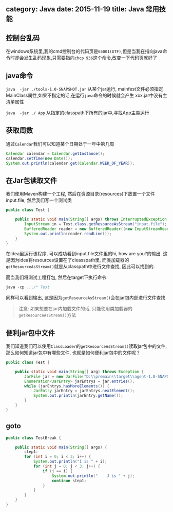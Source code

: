 category: Java
date: 2015-11-19
title: Java 常用技能
---

## 控制台乱码
在windows系统里,我的cmd控制台的代码页是`65001(UTF)`,但是当我在指向java命令时却会发生乱码现象,只需要指向`chcp 936`这个命令,改变一下代码页就好了

## java命令
`java  -jar ./tools-1.0-SNAPSHOT.jar` 从某个jar运行, mainfest文件必须指定MainClass属性,如果不指定的话,在运行`java`命令的时候就会产生 xxx.jar中没有主清单属性

`java  -jar ./ App` 从指定的classpath下所有的jar中,寻找App主类运行

## 获取周数
通过`Calendar`我们可以知道某个日期处于一年中第几周
```java
Calendar calendar = Calendar.getInstance();
calendar.setTime(new Date());
System.out.println(calendar.get(Calendar.WEEK_OF_YEAR));
```

## 在Jar包读取文件
我们使用Maven构建一个工程, 然后在资源目录(resources)下放置一个文件input.file, 然后我们写一个测试类
```java
public class Test {

    public static void main(String[] args) throws InterruptedException, IOException {
        InputStream in = Test.class.getResourceAsStream("input.file");
        BufferedReader reader = new BufferedReader((new InputStreamReader(in)));
        System.out.println(reader.readLine());
    }
}
```
在Idea里运行该程序, 可以成功看到input.file文件里的hi, how are you?的输出. 这是因为idea将resources设置在了cleasspath里, 而类加载器的`getResourceAsStream()`就是从classpath中进行文件查找, 因此可以找到的.

而当我们将测试工程打包, 然后在target下执行命令
```java
java -cp .;./* Test
```
同样可以看到输出, 这是因为`getResourceAsStream()`会在jar包内部进行文件查找

> 注意: 如果想要在jar内加载文件的话, 只能使用类加载器的`getResourceAsStream()`方法

## 便利jar包中文件
我们知道我们可以使用`ClassLoader`的`getResourceAsStream()`读取jar包中的文件, 那么如何知道jar包中有哪些文件, 也就是如何便利jar包中的文件呢？
```java
public class Test {

	public static void main(String[] arg) throws Exception {
		JarFile jar = new JarFile("D:\\premain\\target\\agent-1.0-SNAPSHOT.jar");
		Enumeration<JarEntry> jarEntrys = jar.entries();
		while (jarEntrys.hasMoreElements()) {
			JarEntry jarEntry = jarEntrys.nextElement();
			System.out.println(jarEntry.getName());
		}
	}
}
```

## goto
```java
public class TestBreak {

	public static void main(String[] args) {
		step1:
		for (int i = 0; i < 3; i++) {
			System.out.println("I is " + i);
			for (int j = 0; j < 3; j++) {
				if (j == i) {
					System.out.println("	J is " + j);
					continue step1;
				}
			}
		}
	}
}
```
